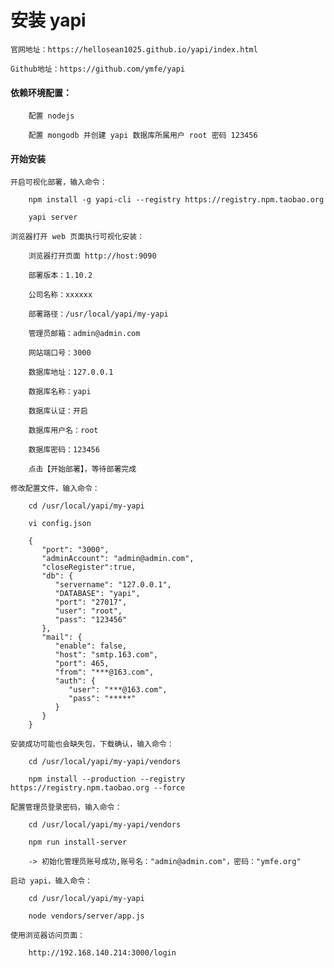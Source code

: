 
# 安装 yapi

    官网地址：https://hellosean1025.github.io/yapi/index.html

    Github地址：https://github.com/ymfe/yapi

#### 依赖环境配置：

        配置 nodejs

        配置 mongodb 并创建 yapi 数据库所属用户 root 密码 123456

#### 开始安装

    开启可视化部署，输入命令：

        npm install -g yapi-cli --registry https://registry.npm.taobao.org

        yapi server

    浏览器打开 web 页面执行可视化安装：

        浏览器打开页面 http://host:9090

        部署版本：1.10.2

        公司名称：xxxxxx

        部署路径：/usr/local/yapi/my-yapi

        管理员邮箱：admin@admin.com

        网站端口号：3000

        数据库地址：127.0.0.1

        数据库名称：yapi

        数据库认证：开启

        数据库用户名：root

        数据库密码：123456

        点击【开始部署】，等待部署完成

    修改配置文件，输入命令：

        cd /usr/local/yapi/my-yapi

        vi config.json

        {
           "port": "3000",
           "adminAccount": "admin@admin.com",
           "closeRegister":true,
           "db": {
              "servername": "127.0.0.1",
              "DATABASE": "yapi",
              "port": "27017",
              "user": "root",
              "pass": "123456"
           },
           "mail": {
              "enable": false,
              "host": "smtp.163.com",
              "port": 465,
              "from": "***@163.com",
              "auth": {
                 "user": "***@163.com",
                 "pass": "*****"
              }
           }
        }

    安装成功可能也会缺失包，下载确认，输入命令：

        cd /usr/local/yapi/my-yapi/vendors

        npm install --production --registry https://registry.npm.taobao.org --force

    配置管理员登录密码，输入命令：

        cd /usr/local/yapi/my-yapi/vendors

        npm run install-server

        -> 初始化管理员账号成功,账号名："admin@admin.com"，密码："ymfe.org"

    启动 yapi，输入命令：

        cd /usr/local/yapi/my-yapi

        node vendors/server/app.js

    使用浏览器访问页面：

        http://192.168.140.214:3000/login
